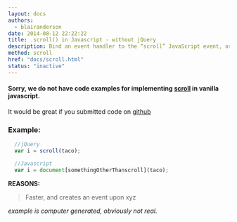 ```yaml
---
layout: docs
authors:
  - blairanderson
date: 2014-08-12 22:22:22
title: .scroll() in Javascript - without jQuery
description: Bind an event handler to the “scroll” JavaScript event, or trigger that event on an element.
method: scroll
href: "docs/scroll.html"
status: "inactive"
---
```


#### Sorry, we do not have code examples for implementing [scroll](http://api.jquery.com/scroll/) in vanilla javascript.

It would be great if you submitted code on [github](https://github.com/blairanderson/without-jquery/blob/master/docs/scroll.md)

### Example:

```javascript
  //jQuery
  var i = scroll(taco);

  //Javascript
  var i = document[somethingOtherThanscroll](taco);

```

**REASONS:**
> Faster, and creates an event upon xyz

*example is computer generated, obviously not real.*
